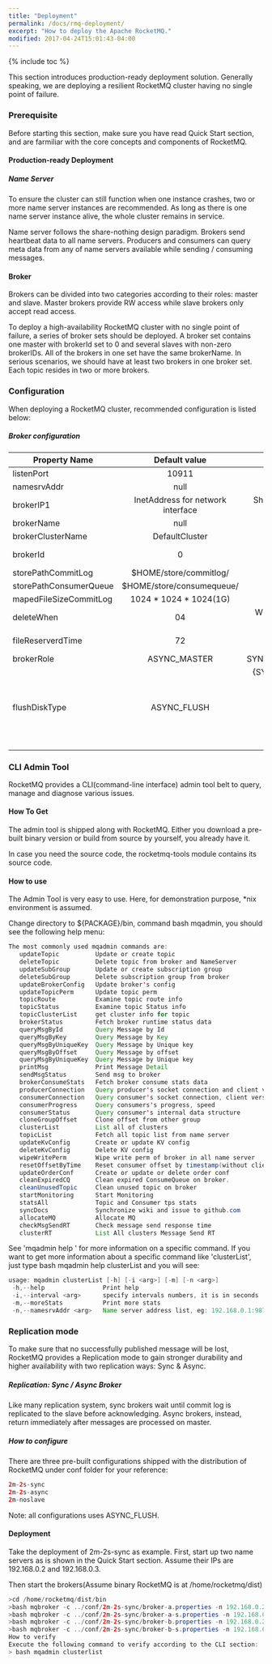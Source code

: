 ```yaml
---
title: "Deployment"
permalink: /docs/rmq-deployment/
excerpt: "How to deploy the Apache RocketMQ."
modified: 2017-04-24T15:01:43-04:00
---
```


{% include toc %}

This section introduces production-ready deployment solution. Generally speaking, we are deploying a resilient RocketMQ cluster having no single point of failure.

### Prerequisite
Before starting this section, make sure you have read Quick Start section, and are farmiliar with the core concepts and components of RocketMQ.

#### Production-ready Deployment
##### Name Server
To ensure the cluster can still function when one instance crashes, two or more name server instances are recommended. As long as there is one name server instance alive, the whole cluster remains in service.

Name server follows the share-nothing design paradigm. Brokers send heartbeat data to all name servers. Producers and consumers can query meta data from any of name servers available while sending / consuming messages.

#### Broker
Brokers can be divided into two categories according to their roles: master and slave. Master brokers provide RW access while slave brokers only accept read access.

To deploy a high-availability RocketMQ cluster with no single point of failure, a series of broker sets should be deployed. A broker set contains one master with brokerId set to 0 and several slaves with non-zero brokerIDs. All of the brokers in one set have the same brokerName. In serious scenarios, we should have at least two brokers in one broker set. Each topic resides in two or more brokers.

### Configuration
When deploying a RocketMQ cluster, recommended configuration is listed below:

##### Broker configuration

| Property Name        | Default value           | Details  |
| ----------------- |:------------------:| ---------------:|
| listenPort      | 10911 | listen port for client |
| namesrvAddr      | null      |   name server address |
| brokerIP1    | InetAddress for network interface  | Should be configured if having multiple addresses |
| brokerName | null | broker name |
| brokerClusterName | DefaultCluster |this broker belongs to which cluster |
| brokerId | 0 |broker id, 0 means master, positive integers mean slave |
| storePathCommitLog | $HOME/store/commitlog/ |file path for commit log |
| storePathConsumerQueue |  $HOME/store/consumequeue/ | file path for consume queue |
| mapedFileSizeCommitLog | 1024 * 1024 * 1024(1G) | mapped file size for commit log |
| deleteWhen | 04 |When to delete the commitlog which is out of the reserve time |
| fileReserverdTime | 72 |The number of hours to keep a commitlog before deleting it |
| brokerRole | ASYNC_MASTER |SYNC_MASTER/ASYNC_MASTER/SLAVE |
| flushDiskType | ASYNC_FLUSH |{SYNC_FLUSH/ASYNC_FLUSH}. Broker of SYNC_FLUSH mode flushes each message onto disk before acknowledging producer. Broker of ASYNC_FLUSH mode, on the other hand, takes advantage of group-committing, achieving better performance.|

### CLI Admin Tool
RocketMQ provides a CLI(command-line interface) admin tool belt to query, manage and diagnose various issues.

#### How To Get
The admin tool is shipped along with RocketMQ. Either you download a pre-built binary version or build from source by yourself, you already have it.

In case you need the source code, the rocketmq-tools module contains its source code.

#### How to use
The Admin Tool is very easy to use. Here, for demonstration purpose, *nix environment is assumed.

Change directory to ${PACKAGE}/bin, command bash mqadmin, you should see the following help menu:

```java 
The most commonly used mqadmin commands are:
   updateTopic          Update or create topic
   deleteTopic          Delete topic from broker and NameServer
   updateSubGroup       Update or create subscription group
   deleteSubGroup       Delete subscription group from broker
   updateBrokerConfig   Update broker's config
   updateTopicPerm      Update topic perm
   topicRoute           Examine topic route info
   topicStatus          Examine topic Status info
   topicClusterList     get cluster info for topic
   brokerStatus         Fetch broker runtime status data
   queryMsgById         Query Message by Id
   queryMsgByKey        Query Message by Key
   queryMsgByUniqueKey  Query Message by Unique key
   queryMsgByOffset     Query Message by offset
   queryMsgByUniqueKey  Query Message by Unique key
   printMsg             Print Message Detail
   sendMsgStatus        Send msg to broker
   brokerConsumeStats   Fetch broker consume stats data
   producerConnection   Query producer's socket connection and client version
   consumerConnection   Query consumer's socket connection, client version and subscription
   consumerProgress     Query consumers's progress, speed
   consumerStatus       Query consumer's internal data structure
   cloneGroupOffset     Clone offset from other group
   clusterList          List all of clusters
   topicList            Fetch all topic list from name server
   updateKvConfig       Create or update KV config
   deleteKvConfig       Delete KV config
   wipeWritePerm        Wipe write perm of broker in all name server
   resetOffsetByTime    Reset consumer offset by timestamp(without client restart)
   updateOrderConf      Create or update or delete order conf
   cleanExpiredCQ       Clean expired ConsumeQueue on broker.
   cleanUnusedTopic     Clean unused topic on broker
   startMonitoring      Start Monitoring
   statsAll             Topic and Consumer tps stats
   syncDocs             Synchronize wiki and issue to github.com
   allocateMQ           Allocate MQ
   checkMsgSendRT       Check message send response time
   clusterRT            List All clusters Message Send RT

```
See 'mqadmin help <command>' for more information on a specific command. 
If you want to get more information about a specific command like 'clusterList', just type bash mqadmin help clusterList and you will see:

```java
usage: mqadmin clusterList [-h] [-i <arg>] [-m] [-n <arg>]
 -h,--help                Print help
 -i,--interval <arg>      specify intervals numbers, it is in seconds
 -m,--moreStats           Print more stats
 -n,--namesrvAddr <arg>   Name server address list, eg: 192.168.0.1:9876;192.168.0.2:9876
```

### Replication mode
To make sure that no successfully published message will be lost, RocketMQ provides a Replication mode to gain stronger durability and higher availability with two replication ways: Sync & Async.

##### Replication: Sync / Async Broker

Like many replication system, sync brokers wait until commit log is replicated to the slave before acknowledging. Async brokers, instead, return immediately after messages are processed on master.

##### How to configure
There are three pre-built configurations shipped with the distribution of RocketMQ under conf folder for your reference:

```java
2m-2s-sync
2m-2s-async
2m-noslave
```
Note: all configurations uses ASYNC_FLUSH.

#### Deployment
Take the deployment of 2m-2s-sync as example. First, start up two name servers as is shown in the Quick Start section. Assume their IPs are 192.168.0.2 and 192.168.0.3.

Then start the brokers(Assume binary RocketMQ is at /home/rocketmq/dist)

```java
>cd /home/rocketmq/dist/bin
>bash mqbroker -c ../conf/2m-2s-sync/broker-a.properties -n 192.168.0.2:9876,192.168.0.3:9876
>bash mqbroker -c ../conf/2m-2s-sync/broker-a-s.properties -n 192.168.0.2:9876,192.168.0.3:9876
>bash mqbroker -c ../conf/2m-2s-sync/broker-b.properties -n 192.168.0.2:9876,192.168.0.3:9876
>bash mqbroker -c ../conf/2m-2s-sync/broker-b-s.properties -n 192.168.0.2:9876,192.168.0.3:9876
How to verify
Execute the following command to verify according to the CLI section:
> bash mqadmin clusterlist
```


